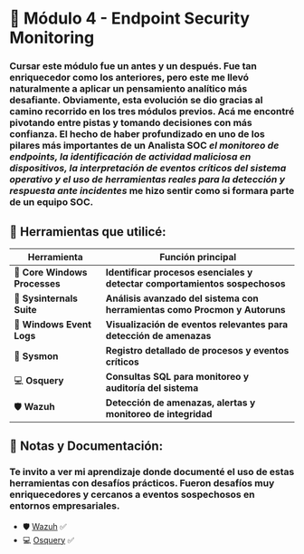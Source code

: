 # 🔐 Módulo 4 - Endpoint Security Monitoring

### Cursar este módulo fue un antes y un después. Fue tan enriquecedor como los anteriores, pero este me llevó naturalmente a aplicar un pensamiento analítico más desafiante. Obviamente, esta evolución se dio gracias al camino recorrido en los tres módulos previos. Acá me encontré pivotando entre pistas y tomando decisiones con más confianza. El hecho de haber profundizado en uno de los pilares más importantes de un Analista SOC *el monitoreo de endpoints, la identificación de actividad maliciosa en dispositivos, la interpretación de eventos críticos del sistema operativo y el uso de herramientas reales para la detección y respuesta ante incidentes* me hizo sentir como si formara parte de un equipo SOC.

## 🧰 Herramientas que utilicé:
| Herramienta             | Función principal                                                              |
|-------------------------|--------------------------------------------------------------------------------|
| 🔎 **Core Windows Processes** | **Identificar procesos esenciales y detectar comportamientos sospechosos**        |
| 📁 **Sysinternals Suite**    | **Análisis avanzado del sistema con herramientas como Procmon y Autoruns**        |
| 📑 **Windows Event Logs**    | **Visualización de eventos relevantes para detección de amenazas**                 |
| 📸 **Sysmon**                | **Registro detallado de procesos y eventos críticos**                             |
| 💻 **Osquery**               | **Consultas SQL para monitoreo y auditoría del sistema**                          |
| 🛡️ **Wazuh**                 | **Detección de amenazas, alertas y monitoreo de integridad**                      |



## 📂 Notas y Documentación:
### Te invito a ver mi aprendizaje donde documenté el uso de estas herramientas con desafíos prácticos. Fueron desafíos muy enriquecedores y cercanos a eventos sospechosos en entornos empresariales.

- 🛡️ [Wazuh](https://github.com/JoshKxng/SOC-Analyst-TryHackMe/tree/main/Modulo%204%20-%20Endpoint%20Security%20Monitoring/Wazuh) ✅  
- 💻 [Osquery](https://github.com/JoshKxng/SOC-Analyst-TryHackMe/tree/main/Modulo%204%20-%20Endpoint%20Security%20Monitoring/Osquery) ✅
